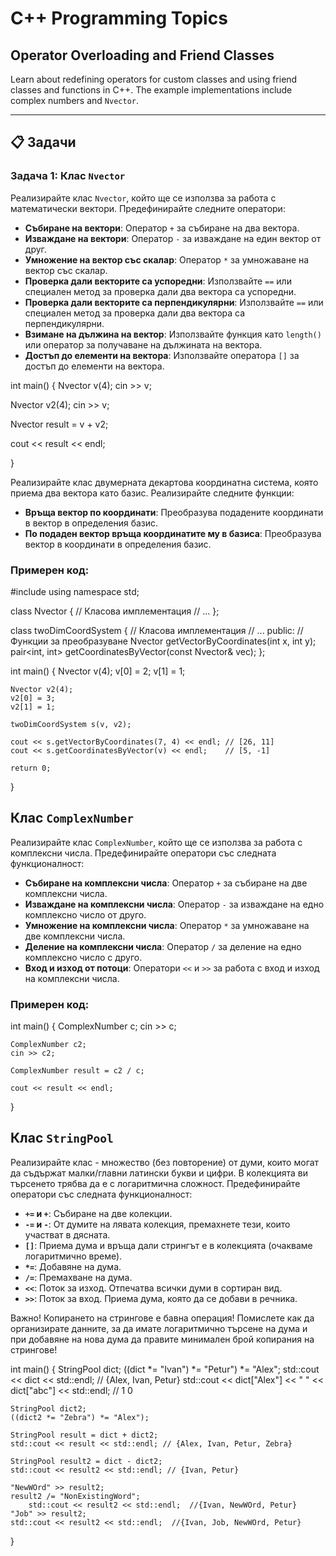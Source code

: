 # C++ Programming Topics

## Operator Overloading and Friend Classes
Learn about redefining operators for custom classes and using friend classes and functions in C++. The example implementations include complex numbers and `Nvector`.

---

## 📋 Задачи

### Задача 1: Клас `Nvector`

Реализирайте клас `Nvector`, който ще се използва за работа с математически вектори. Предефинирайте следните оператори:

- **Събиране на вектори**: Оператор `+` за събиране на два вектора.
- **Изваждане на вектори**: Оператор `-` за изваждане на един вектор от друг.
- **Умножение на вектор със скалар**: Оператор `*` за умножаване на вектор със скалар.
- **Проверка дали векторите са успоредни**: Използвайте `==` или специален метод за проверка дали два вектора са успоредни.
- **Проверка дали векторите са перпендикулярни**: Използвайте `==` или специален метод за проверка дали два вектора са перпендикулярни.
- **Взимане на дължина на вектор**: Използвайте функция като `length()` или оператор за получаване на дължината на вектора.
- **Достъп до елементи на вектора**: Използвайте оператора `[]` за достъп до елементи на вектора.

int main()
{
   Nvector v(4);
   cin >> v;

   Nvector v2(4);
   cin >> v;

   Nvector result = v + v2;

   cout << result << endl;
     
}

Реализирайте клас двумерната декартова координатна система, която приема два вектора като базис. Реализирайте следните функции:

- **Връща вектор по координати**: Преобразува подадените координати в вектор в определения базис.
- **По подаден вектор връща координатите му в базиса**: Преобразува вектор в координати в определения базис.

### Примерен код:
#include <iostream>
using namespace std;

class Nvector {
    // Класова имплементация
    // ...
};

class twoDimCoordSystem {
    // Класова имплементация
    // ...
public:
    // Функции за преобразуване
    Nvector getVectorByCoordinates(int x, int y);
    pair<int, int> getCoordinatesByVector(const Nvector& vec);
};

int main() {
    Nvector v(4);
    v[0] = 2;
    v[1] = 1;

    Nvector v2(4);
    v2[0] = 3;
    v2[1] = 1;

    twoDimCoordSystem s(v, v2);

    cout << s.getVectorByCoordinates(7, 4) << endl; // [26, 11]
    cout << s.getCoordinatesByVector(v) << endl;    // [5, -1]

    return 0;
}
## Клас `ComplexNumber`

Реализирайте клас `ComplexNumber`, който ще се използва за работа с комплексни числа. Предефинирайте оператори със следната функционалност:

- **Събиране на комплексни числа**: Оператор `+` за събиране на две комплексни числа.
- **Изваждане на комплексни числа**: Оператор `-` за изваждане на едно комплексно число от друго.
- **Умножение на комплексни числа**: Оператор `*` за умножаване на две комплексни числа.
- **Деление на комплексни числа**: Оператор `/` за деление на едно комплексно число с друго.
- **Вход и изход от потоци**: Оператори `<<` и `>>` за работа с вход и изход на комплексни числа.

### Примерен код:


int main()
{
	ComplexNumber c;
	cin >> c;

	ComplexNumber c2;
	cin >> c2;

	ComplexNumber result = c2 / c;

	cout << result << endl;
}

## Клас `StringPool`

Реализирайте клас - множество (без повторение) от думи, които могат да съдържат малки/главни латински букви и цифри. В колекцията ви търсенето трябва да е с логаритмична сложност. Предефинирайте оператори със следната функционалност:

- **`+=` и `+`**: Събиране на две колекции.
- **`-=` и `-`**: От думите на лявата колекция, премахнете тези, които участват в дясната.
- **`[]`**: Приема дума и връща дали стрингът е в колекцията (очакваме логаритмично време).
- **`*=`**: Добавяне на дума.
- **`/=`**: Премахване на дума.
- **`<<`**: Поток за изход. Отпечатва всички думи в сортиран вид.
- **`>>`**: Поток за вход. Приема дума, която да се добави в речника.

Важно! Копирането на стрингове е бавна операция! Помислете как да организирате данните, за да имате логаритмично търсене на дума и при добавяне на нова дума да правите минимален брой копирания на стрингове!


int main()
{
	StringPool dict;
	((dict *= "Ivan") *= "Petur") *= "Alex";
	std::cout << dict << std::endl; // {Alex, Ivan, Petur}
	std::cout << dict["Alex"] << " " << dict["abc"] << std::endl; // 1 0

	StringPool dict2;
	((dict2 *= "Zebra") *= "Alex");

	StringPool result = dict + dict2;
	std::cout << result << std::endl; // {Alex, Ivan, Petur, Zebra}

	StringPool result2 = dict - dict2;
	std::cout << result2 << std::endl; // {Ivan, Petur}

	"NewWOrd" >> result2;
	result2 /= "NonExistingWord";
		std::cout << result2 << std::endl;  //{Ivan, NewWOrd, Petur}
	"Job" >> result2; 
	std::cout << result2 << std::endl;  //{Ivan, Job, NewWOrd, Petur}


}

